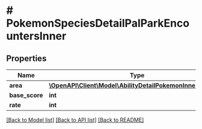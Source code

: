 # # PokemonSpeciesDetailPalParkEncountersInner

## Properties

Name | Type | Description | Notes
------------ | ------------- | ------------- | -------------
**area** | [**\OpenAPI\Client\Model\AbilityDetailPokemonInnerPokemon**](AbilityDetailPokemonInnerPokemon.md) |  |
**base_score** | **int** |  |
**rate** | **int** |  |

[[Back to Model list]](../../README.md#models) [[Back to API list]](../../README.md#endpoints) [[Back to README]](../../README.md)
